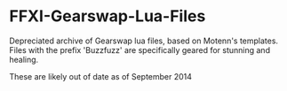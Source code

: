 # FFXI-Gearswap-Lua-Files
Depreciated archive of Gearswap lua files, based on Motenn's templates. 
Files with the prefix 'Buzzfuzz' are specifically geared for stunning and healing.

These are likely out of date as of September 2014

